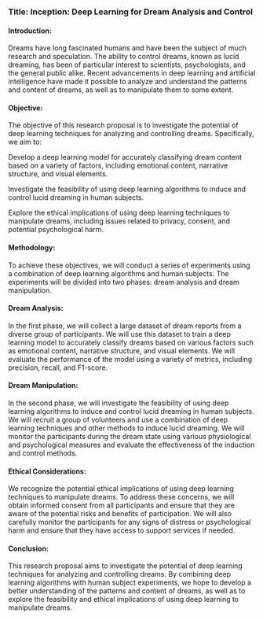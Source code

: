 
### Title: Inception: Deep Learning for Dream Analysis and Control

#### Introduction:

Dreams have long fascinated humans and have been the subject of much research and speculation. The ability to control dreams, known as lucid dreaming, has been of particular interest to scientists, psychologists, and the general public alike. Recent advancements in deep learning and artificial intelligence have made it possible to analyze and understand the patterns and content of dreams, as well as to manipulate them to some extent.

#### Objective:

The objective of this research proposal is to investigate the potential of deep learning techniques for analyzing and controlling dreams. Specifically, we aim to:

Develop a deep learning model for accurately classifying dream content based on a variety of factors, including emotional content, narrative structure, and visual elements.

Investigate the feasibility of using deep learning algorithms to induce and control lucid dreaming in human subjects.

Explore the ethical implications of using deep learning techniques to manipulate dreams, including issues related to privacy, consent, and potential psychological harm.

#### Methodology:

To achieve these objectives, we will conduct a series of experiments using a combination of deep learning algorithms and human subjects. The experiments will be divided into two phases: dream analysis and dream manipulation.

#### Dream Analysis:

In the first phase, we will collect a large dataset of dream reports from a diverse group of participants. We will use this dataset to train a deep learning model to accurately classify dreams based on various factors such as emotional content, narrative structure, and visual elements. We will evaluate the performance of the model using a variety of metrics, including precision, recall, and F1-score.

#### Dream Manipulation:

In the second phase, we will investigate the feasibility of using deep learning algorithms to induce and control lucid dreaming in human subjects. We will recruit a group of volunteers and use a combination of deep learning techniques and other methods to induce lucid dreaming. We will monitor the participants during the dream state using various physiological and psychological measures and evaluate the effectiveness of the induction and control methods.

#### Ethical Considerations:

We recognize the potential ethical implications of using deep learning techniques to manipulate dreams. To address these concerns, we will obtain informed consent from all participants and ensure that they are aware of the potential risks and benefits of participation. We will also carefully monitor the participants for any signs of distress or psychological harm and ensure that they have access to support services if needed.

#### Conclusion:

This research proposal aims to investigate the potential of deep learning techniques for analyzing and controlling dreams. By combining deep learning algorithms with human subject experiments, we hope to develop a better understanding of the patterns and content of dreams, as well as to explore the feasibility and ethical implications of using deep learning to manipulate dreams.
